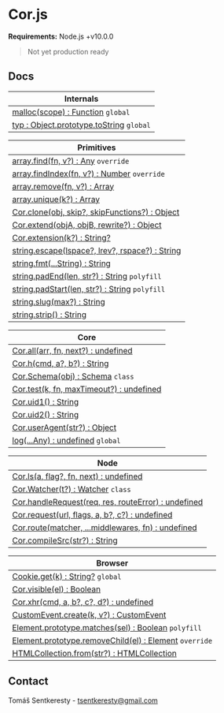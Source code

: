 # Cor.js

**Requirements:** Node.js +v10.0.0  
> Not yet production ready

## Docs

Internals|
-|
[malloc(scope) : Function]() `global`|
[typ : Object.prototype.toString]() `global`|


Primitives|
-|
[array.find(fn, v?) : Any]() `override`|
[array.findIndex(fn, v?) : Number]() `override`|
[array.remove(fn, v?) : Array]()|
[array.unique(k?) : Array]()|
[Cor.clone(obj, skip?, skipFunctions?) : Object]()|
[Cor.extend(objA, objB, rewrite?) : Object]()|
[Cor.extension(k?) : String?]()|
[string.escape(lspace?, lrev?, rspace?) : String]()|
[string.fmt(...String) : String]()|
[string.padEnd(len, str?) : String]() `polyfill`|
[string.padStart(len, str?) : String]() `polyfill`|
[string.slug(max?) : String]()|
[string.strip() : String]()|


Core|
-|
[Cor.all(arr, fn, next?) : undefined]()|
[Cor.h(cmd, a?, b?) : String]()|
[Cor.Schema(obj) : Schema]() `class`|
[Cor.test(k, fn, maxTimeout?) : undefined]()|
[Cor.uid1() : String]()|
[Cor.uid2() : String]()|
[Cor.userAgent(str?) : Object]()|
[log(...Any) : undefined]() `global`|


Node|
-|
[Cor.ls(a, flag?, fn, next) : undefined]()|
[Cor.Watcher(t?) : Watcher]() `class`|
[Cor.handleRequest(req, res, routeError) : undefined]()|
[Cor.request(url, flags, a, b?, c?) : undefined]()|
[Cor.route(matcher, ...middlewares, fn) : undefined]()|
[Cor.compileSrc(str?) : String]()|


Browser|
-|
[Cookie.get(k) : String?]() `global`|
[Cor.visible(el) : Boolean]()|
[Cor.xhr(cmd, a, b?, c?, d?) : undefined]()|
[CustomEvent.create(k, v?) : CustomEvent]()|
[Element.prototype.matches(sel) : Boolean]() `polyfill`|
[Element.prototype.removeChild(el) : Element]() `override`|
[HTMLCollection.from(str?) : HTMLCollection]()|


## Contact

Tomáš Sentkeresty - [tsentkeresty@gmail.com](mailto:tsentkeresty@gmail.com)
